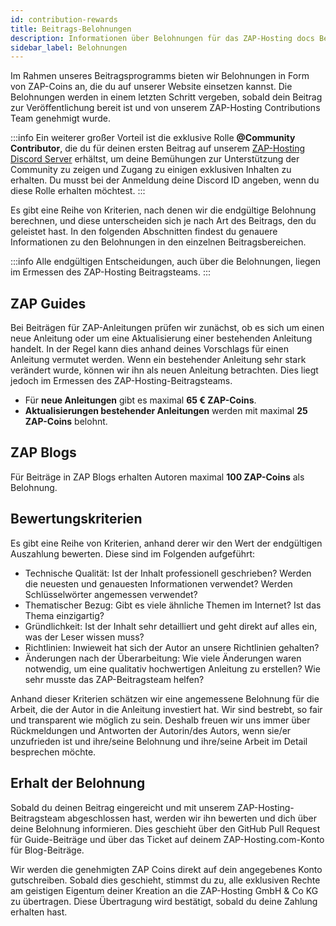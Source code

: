 ```yaml
---
id: contribution-rewards
title: Beitrags-Belohnungen
description: Informationen über Belohnungen für das ZAP-Hosting docs Beitragsprogramm - ZAP-Hosting.com Dokumentation
sidebar_label: Belohnungen
---
```


Im Rahmen unseres Beitragsprogramms bieten wir Belohnungen in Form von ZAP-Coins an, die du auf unserer Website einsetzen kannst. Die Belohnungen werden in einem letzten Schritt vergeben, sobald dein Beitrag zur Veröffentlichung bereit ist und von unserem ZAP-Hosting Contributions Team genehmigt wurde.

:::info
Ein weiterer großer Vorteil ist die exklusive Rolle **@Community Contributor**, die du für deinen ersten Beitrag auf unserem [ZAP-Hosting Discord Server](https://discord.com/invite/zaphosting) erhältst, um deine Bemühungen zur Unterstützung der Community zu zeigen und Zugang zu einigen exklusiven Inhalten zu erhalten. Du musst bei der Anmeldung deine Discord ID angeben, wenn du diese Rolle erhalten möchtest.
:::

Es gibt eine Reihe von Kriterien, nach denen wir die endgültige Belohnung berechnen, und diese unterscheiden sich je nach Art des Beitrags, den du geleistet hast. In den folgenden Abschnitten findest du genauere Informationen zu den Belohnungen in den einzelnen Beitragsbereichen.

:::info
Alle endgültigen Entscheidungen, auch über die Belohnungen, liegen im Ermessen des ZAP-Hosting Beitragsteams.
:::

## ZAP Guides

Bei Beiträgen für ZAP-Anleitungen prüfen wir zunächst, ob es sich um einen neue Anleitung oder um eine Aktualisierung einer bestehenden Anleitung handelt. In der Regel kann dies anhand deines Vorschlags für einen Anleitung vermutet werden. Wenn ein bestehender Anleitung sehr stark verändert wurde, können wir ihn als neuen Anleitung betrachten. Dies liegt jedoch im Ermessen des ZAP-Hosting-Beitragsteams.

- Für **neue Anleitungen** gibt es maximal **65 € ZAP-Coins**. 
- **Aktualisierungen bestehender Anleitungen** werden mit maximal **25 ZAP-Coins** belohnt.

## ZAP Blogs

Für Beiträge in ZAP Blogs erhalten Autoren maximal **100 ZAP-Coins** als Belohnung.

## Bewertungskriterien

Es gibt eine Reihe von Kriterien, anhand derer wir den Wert der endgültigen Auszahlung bewerten. Diese sind im Folgenden aufgeführt:
- Technische Qualität: Ist der Inhalt professionell geschrieben? Werden die neuesten und genauesten Informationen verwendet? Werden Schlüsselwörter angemessen verwendet?
- Thematischer Bezug: Gibt es viele ähnliche Themen im Internet? Ist das Thema einzigartig?
- Gründlichkeit: Ist der Inhalt sehr detailliert und geht direkt auf alles ein, was der Leser wissen muss?
- Richtlinien: Inwieweit hat sich der Autor an unsere Richtlinien gehalten?
- Änderungen nach der Überarbeitung: Wie viele Änderungen waren notwendig, um eine qualitativ hochwertigen Anleitung zu erstellen? Wie sehr musste das ZAP-Beitragsteam helfen?

Anhand dieser Kriterien schätzen wir eine angemessene Belohnung für die Arbeit, die der Autor in die Anleitung investiert hat. Wir sind bestrebt, so fair und transparent wie möglich zu sein. Deshalb freuen wir uns immer über Rückmeldungen und Antworten der Autorin/des Autors, wenn sie/er unzufrieden ist und ihre/seine Belohnung und ihre/seine Arbeit im Detail besprechen möchte.

## Erhalt der Belohnung

Sobald du deinen Beitrag eingereicht und mit unserem ZAP-Hosting-Beitragsteam abgeschlossen hast, werden wir ihn bewerten und dich über deine Belohnung informieren. Dies geschieht über den GitHub Pull Request für Guide-Beiträge und über das Ticket auf deinem ZAP-Hosting.com-Konto für Blog-Beiträge.

Wir werden die genehmigten ZAP Coins direkt auf dein angegebenes Konto gutschreiben. Sobald dies geschieht, stimmst du zu, alle exklusiven Rechte am geistigen Eigentum deiner Kreation an die ZAP-Hosting GmbH & Co KG zu übertragen. Diese Übertragung wird bestätigt, sobald du deine Zahlung erhalten hast.